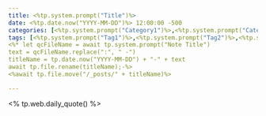 ```yaml
---
title: <%tp.system.prompt("Title")%>
date: <%tp.date.now("YYYY-MM-DD")%> 12:00:00 -500
categories: [<%tp.system.prompt("Category1")%>,<%tp.system.prompt("Category2")%>]
tags: [<%tp.system.prompt("Tag1")%>,<%tp.system.prompt("Tag2")%>,<%tp.system.prompt("Tag3")%>,<%tp.system.prompt("Tag4")%>]
<%* let qcFileName = await tp.system.prompt("Note Title")
text = qcFileName.replace(":", " -") 
titleName = tp.date.now("YYYY-MM-DD") + "-" + text 
await tp.file.rename(titleName);-%>
<%await tp.file.move("/_posts/" + titleName)%>

---
```


<% tp.web.daily_quote() %>